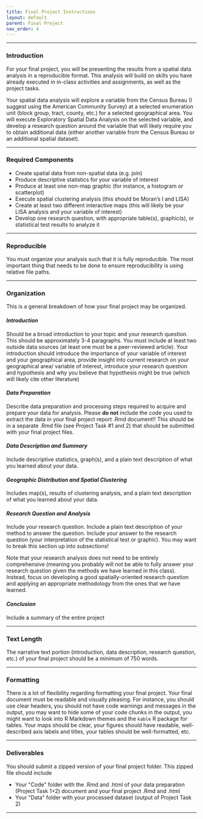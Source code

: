 ```yaml
---
title: Final Project Instructions
layout: default
parent: Final Project
nav_order: 4
---
```



<style>
div.blue { background-color:#ffdad2; padding: 10px 10px 3px 10px;}
</style>

------------------------------------------------------------------------

### Introduction

For your final project, you will be presenting the results from a
spatial data analysis in a reproducible format. This analysis will build on skills you have already executed in in-class activities and assignments, as well as the project tasks. 

Your spatial data analysis will explore a variable from the Census Bureau (I suggest using the American Community Survey) at a selected enumeration
unit (block group, tract, county, etc.) for a selected geographical area. You will execute Exploratory Spatial Data Analysis on the selected variable, and develop a research question around the variable that will likely require you to obtain additional data (either another variable from the Census Bureau or an additional spatial dataset). 

------------------------------------------------------------------------

### Required Components
-   Create spatial data from non-spatial data (e.g. join)
-   Produce descriptive statistics for your variable of interest
-   Produce at least one non-map graphic (for instance, a histogram or scatterplot)
-   Execute spatial clustering analysis (this should be Moran’s I and LISA)
-   Create at least two different interactive maps (this will likely be your LISA analysis and your variable of interest)
-   Develop one research question, with appropriate table(s),
    graphic(s), or statistical test results to analyze it

------------------------------------------------------------------------

### Reproducible

You must organize your analysis such that it is fully reproducible. The most important thing that needs to be done to ensure reproducibility is using relative file paths. 


------------------------------------------------------------------------


### Organization

This is a general breakdown of how your final project may be organized. 

#### *Introduction*

Should be a broad introduction to your topic and your research question. This should be approximately 3-4 paragraphs. You must include at least two outside data sources (at least one must be a peer-reviewed article). Your introduction should introduce the importance of your variable of interest and your geographical area, provide insight into current research on your geographical area/ variable of interest, introduce your research question and hypothesis and why you believe that hypothesis might be true (which will likely cite other literature)

#### *Data Preparation*

Describe data preparation and processing steps required to acquire and prepare your data for analysis. Please **do not** include the code you used to extract the data in your final project report .Rmd document!! This
should be in a separate .Rmd file (see Project Task \#1 and 2) that
should be submitted with your final project files.

#### *Data Description and Summary*
Include descriptive statistics, graph(s), and a plain text description of what you
learned about your data.

#### *Geographic Distribution and Spatial Clustering*
Includes map(s), results of clustering analysis, and a plain text
description of what you learned about your data.

#### *Research Question and Analysis*

Include your research question. Include a plain text description of
your method to answer the question. Include your answer to the research
question (your interpretation of the statistical test or graphic). You
may want to break this section up into subsections!

Note that your research analysis does not need to be entirely comprehensive (meaning you probably will not be able to fully answer your research question given the methods we have learned in this class). Instead, focus on developing a good spatially-oriented research question and applying an appropriate methodology from the ones that we have learned.

#### *Conclusion*

Include a summary of the entire project


------------------------------------------------------------------------

### Text Length

The narrative text portion (introduction, data description, research question, etc.) of your final project should be a minimum of 750 words. 


------------------------------------------------------------------------

### Formatting

There is a lot of flexibility regarding formatting your final project. Your final document must be readable and visually pleasing. For instance, you should use clear headers, you should not have code warnings and messages in the output, you may want to hide some of your code chunks in the output, you might want to look into R Markdown themes and the `kable` R package for tables. Your maps should be clear, your figures should have readable, well-described axis labels and titles, your tables should be well-formatted, etc. 

------------------------------------------------------------------------

### Deliverables

You should submit a zipped version of your final project folder. This zipped file should include
- Your "Code" folder with the .Rmd and .html of your data preparation (Project Task 1+2) document and your final project .Rmd and .html
- Your "Data" folder with your processed dataset (output of Project Task 2)

------------------------------------------------------------------------
